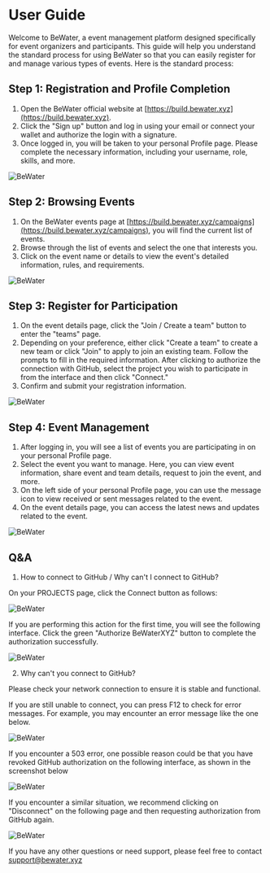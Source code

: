 # User Guide

Welcome to BeWater, a event management platform designed specifically for event organizers and participants. This guide will help you understand the standard process for using BeWater so that you can easily register for and manage various types of events. Here is the standard process:

## Step 1: Registration and Profile Completion

1. Open the BeWater official website at [https://build.bewater.xyz](https://build.bewater.xyz).
2. Click the "Sign up" button and log in using your email or connect your wallet and authorize the login with a signature.
3. Once logged in, you will be taken to your personal Profile page. Please complete the necessary information, including your username, role, skills, and more.

![BeWater](/assets/registration.png)

## Step 2: Browsing Events

1. On the BeWater events page at [https://build.bewater.xyz/campaigns](https://build.bewater.xyz/campaigns), you will find the current list of events.
2. Browse through the list of events and select the one that interests you.
3. Click on the event name or details to view the event's detailed information, rules, and requirements.

![BeWater](/assets/browsing-events.png)

## Step 3: Register for Participation

1. On the event details page, click the "Join / Create a team" button to enter the "teams" page.
2. Depending on your preference, either click "Create a team" to create a new team or click "Join" to apply to join an existing team. Follow the prompts to fill in the required information. After clicking to authorize the connection with GitHub, select the project you wish to participate in from the interface and then click "Connect."
3. Confirm and submit your registration information.

![BeWater](/assets/participation.png)

## Step 4: Event Management

1. After logging in, you will see a list of events you are participating in on your personal Profile page.
2. Select the event you want to manage. Here, you can view event information, share event and team details, request to join the event, and more.
3. On the left side of your personal Profile page, you can use the message icon to view received or sent messages related to the event.
4. On the event details page, you can access the latest news and updates related to the event.

![BeWater](/assets/management.png)

## Q&A

1. How to connect to GitHub / Why can't I connect to GitHub?


On your PROJECTS page, click the Connect button as follows:

![BeWater](/assets/github-connect.png)

If you are performing this action for the first time, you will see the following interface. Click the green "Authorize BeWaterXYZ" button to complete the authorization successfully.

![BeWater](/assets/github-auth.png)

2. Why can't you connect to GitHub?

Please check your network connection to ensure it is stable and functional.

If you are still unable to connect, you can press F12 to check for error messages. For example, you may encounter an error message like the one below.

![BeWater](/assets/github-err.png)

If you encounter a 503 error, one possible reason could be that you have revoked GitHub authorization on the following interface, as shown in the screenshot below

![BeWater](/assets/github-auth-cancel.png)

If you encounter a similar situation, we recommend clicking on "Disconnect" on the following page and then requesting authorization from GitHub again.

![BeWater](/assets/github-reauth.png)

If you have any other questions or need support, please feel free to contact <support@bewater.xyz>
